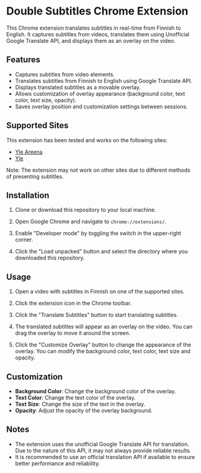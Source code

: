 # Double Subtitles Chrome Extension

This Chrome extension translates subtitles in real-time from Finnish to English. It captures subtitles from videos, translates them using Unofficial Google Translate API, and displays them as an overlay on the video.

## Features

- Captures subtitles from video elements.
- Translates subtitles from Finnish to English using Google Translate API.
- Displays translated subtitles as a movable overlay.
- Allows customization of overlay appearance (background color, text color, text size, opacity).
- Saves overlay position and customization settings between sessions.

## Supported Sites

This extension has been tested and works on the following sites:
- [Yle Areena](https://areena.yle.fi/tv)
- [Yle](https://yle.fi/)

Note: The extension may not work on other sites due to different methods of presenting subtitles.

## Installation

1. Clone or download this repository to your local machine.

2. Open Google Chrome and navigate to `chrome://extensions/`.

3. Enable "Developer mode" by toggling the switch in the upper-right corner.

4. Click the "Load unpacked" button and select the directory where you downloaded this repository.

## Usage

1. Open a video with subtitles in Finnish on one of the supported sites.

2. Click the extension icon in the Chrome toolbar.

3. Click the "Translate Subtitles" button to start translating subtitles.

4. The translated subtitles will appear as an overlay on the video. You can drag the overlay to move it around the screen.

5. Click the "Customize Overlay" button to change the appearance of the overlay. You can modify the background color, text color, text size and opacity.

## Customization

- **Background Color**: Change the background color of the overlay.
- **Text Color**: Change the text color of the overlay.
- **Text Size**: Change the size of the text in the overlay.
- **Opacity**: Adjust the opacity of the overlay background.

## Notes

- The extension uses the unofficial Google Translate API for translation. Due to the nature of this API, it may not always provide reliable results.
- It is recommended to use an official translation API if available to ensure better performance and reliability.